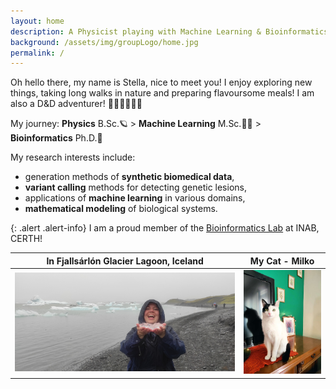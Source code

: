 ```yaml
---
layout: home
description: A Physicist playing with Machine Learning & Bioinformatics
background: /assets/img/groupLogo/home.jpg
permalink: /
---
```


Oh hello there, my name is Stella, nice to meet you! I enjoy exploring new things, taking long walks in nature and preparing flavoursome meals! I am also a D&D adventurer! 🎲🐉🏰🧙🏻‍♂️


My journey: **Physics** B.Sc.🪐 > **Machine Learning** M.Sc.👩‍💻 > **Bioinformatics** Ph.D.🧬

My research interests include:
- generation methods of **synthetic biomedical data**,
- **variant calling** methods for detecting genetic lesions, 
- applications of **machine learning** in various domains, 
- **mathematical modeling** of biological systems.

    
{: .alert .alert-info}
I am a proud member of the [Bioinformatics Lab](https://biodataanalysisgroup.github.io/) at INAB, CERTH!
    


In  Fjallsárlón Glacier Lagoon, Iceland       |  My Cat - Milko
:-------------------------:|:-------------------------:
<img src="/assets/img/team/Glacier.jpg" alt="Photo taken in Fjallsárlón Glacier Lagoon, Iceland" width="600"/>  |   <img src="/assets/img/team/Milko.JPEG" alt="This is a photo of my cat" width="200"/>
